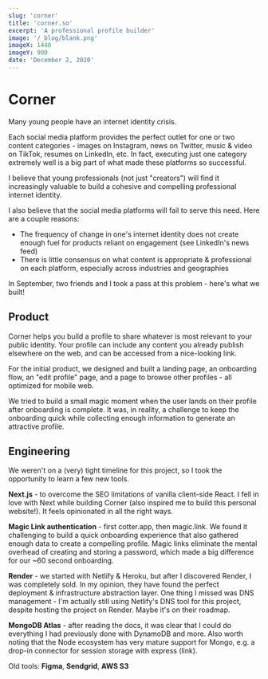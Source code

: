 ```yaml
---
slug: 'corner'
title: 'corner.so'
excerpt: 'A professional profile builder'
image: '/_blog/blank.png'
imageX: 1440
imageY: 900
date: 'December 2, 2020'
---
```


# Corner

Many young people have an internet identity crisis.

Each social media platform provides the perfect outlet for one or two content categories - images on Instagram, news on Twitter, music & video on TikTok, resumes on LinkedIn, etc. In fact, executing just one category extremely well is a big part of what made these platforms so successful.

I believe that young professionals (not just "creators") will find it increasingly valuable to build a cohesive and compelling professional internet identity.

I also believe that the social media platforms will fail to serve this need. Here are a couple reasons:
- The frequency of change in one's internet identity does not create enough fuel for products reliant on engagement (see LinkedIn's news feed)
- There is little consensus on what content is appropriate & professional on each platform, especially across industries and geographies

In September, two friends and I took a pass at this problem - here's what we built!

## Product

Corner helps you build a profile to share whatever is most relevant to your public identity. Your profile can include any content you already publish elsewhere on the web, and can be accessed from a nice-looking link.

For the initial product, we designed and built a landing page, an onboarding flow, an "edit profile" page, and a page to browse other profiles - all optimized for mobile web.

We tried to build a small magic moment when the user lands on their profile after onboarding is complete. It was, in reality, a challenge to keep the onboarding quick while collecting enough information to generate an attractive profile.

## Engineering

We weren't on a (very) tight timeline for this project, so I took the opportunity to learn a few new tools.

**Next.js** - to overcome the SEO limitations of vanilla client-side React. I fell in love with Next while building Corner (also inspired me to build this personal website!). It feels opinionated in all the right ways.

**Magic Link authentication** - first cotter.app, then magic.link. We found it challenging to build a quick onboarding experience that also gathered enough data to create a compelling profile. Magic links eliminate the mental overhead of creating and storing a password, which made a big difference for our ~60 second onboarding.

**Render** - we started with Netlify & Heroku, but after I discovered Render, I was completely sold. In my opinion, they have found the perfect deployment & infrastructure abstraction layer. One thing I missed was DNS management - I'm actually still using Netlify's DNS tool for this project, despite hosting the project on Render. Maybe it's on their roadmap.

**MongoDB Atlas** - after reading the docs, it was clear that I could do everything I had previously done with DynamoDB and more. Also worth noting that the Node ecosystem has very mature support for Mongo, e.g. a drop-in connector for session storage with express (link).

Old tools: **Figma**, **Sendgrid**, **AWS S3**